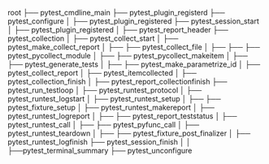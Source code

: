 root
├── pytest_cmdline_main
├── pytest_plugin_registerd
├── pytest_configure
│   ├── pytest_plugin_registered
├── pytest_session_start
│   ├── pytest_plugin_registered
│   ├── pytest_report_header
├── pytest_collection
│   ├── pytest_collect_start
│   ├── pytest_make_collect_report
│   ├── ├── pytest_collect_file
│   ├── ├── ├── pytest_pycollect_module
│   ├── ├── pytest_pycollect_makeitem
│   ├── ├── pytest_generate_tests
│   ├── ├── pytest_make_parametrize_id
│   ├── pytest_collect_report
│   ├── pytest_itemcollected
│   ├── pytest_collection_finish
│   ├── pytest_report_collectionfinish
├── pytest_run_testloop
│   ├── pytest_runtest_protocol
│   ├── pytest_runtest_logstart
│   ├── pytest_runtest_setup
│   ├── ├── pytest_fixture_setup
│   ├── pytest_runtest_makereport
│   ├── pytest_runtest_logreport
│   ├── ├── pytest_report_teststatus
│   ├── pytest_runtest_call
│   ├── ├── pytest_pyfunc_call
│   ├── pytest_runtest_teardown
│   ├── ├── pytest_fixture_post_finalizer
│   ├── pytest_runtest_logfinish
├── pytest_session_finish
│   │   ├──pytest_terminal_summary
├── pytest_unconfigure
